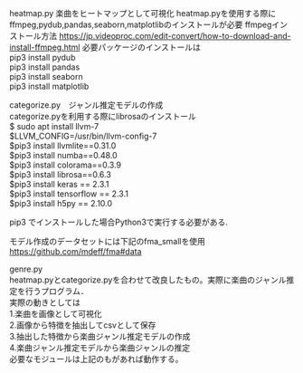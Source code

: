 heatmap.py 楽曲をヒートマップとして可視化
heatmap.pyを使用する際にffmpeg,pydub,pandas,seaborn,matplotlibのインストールが必要
ffmpegインストール方法
https://jp.videoproc.com/edit-convert/how-to-download-and-install-ffmpeg.html
  必要パッケージのインストールは  
pip3 install pydub  
pip3 install pandas  
pip3 install seaborn  
pip3 install matplotlib


categorize.py　ジャンル推定モデルの作成  
categorize.pyを利用する際にlibrosaのインストール  
$ sudo apt install llvm-7  
$LLVM_CONFIG=/usr/bin/llvm-config-7   
$pip3 install llvmlite==0.31.0   
$pip3 install numba==0.48.0   
$pip3 install colorama==0.3.9   
$pip3 install librosa==0.6.3  
$pip3 install keras == 2.3.1  
$pip3 install tensorflow == 2.3.1  
$pip3 install h5py == 2.10.0

pip3 でインストールした場合Python3で実行する必要がある.
  
モデル作成のデータセットには下記のfma_smallを使用  
https://github.com/mdeff/fma#data

genre.py  
heatmap.pyとcategorize.pyを合わせて改良したもの。実際に楽曲のジャンル推定を行うプログラム．  
実際の動きとしては  
1.楽曲を画像として可視化  
2.画像から特徴を抽出してcsvとして保存  
3.抽出した特徴から楽曲ジャンル推定モデルの作成  
4.楽曲ジャンル推定モデルから楽曲ジャンルの推定  
必要なモジュールは上記のもがあれば動作する。
